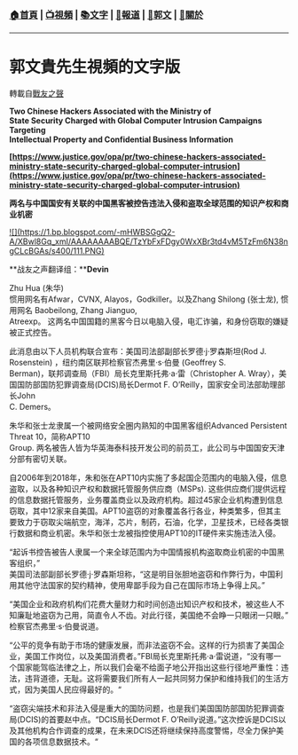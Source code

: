 ###  [:house:首頁](https://github.com/ourhimalayas/home) | [:tv:視頻](https://github.com/ourhimalayas/videos) | [:books:文字](https://github.com/ourhimalayas/txt) | [:newspaper:報道](https://github.com/ourhimalayas/news) | [:eagle:郭文](https://github.com/ourhimalayas/guomedia) | [:pray:關於](https://github.com/ourhimalayas/home/tree/master/about)
---
# 郭文貴先生視頻的文字版
轉載自[戰友之聲](http://littleantvoice.blogspot.com)

**Two Chinese Hackers Associated with the Ministry of<br>State Security Charged with Global Computer Intrusion Campaigns Targeting<br>Intellectual Property and Confidential Business Information**


**[https://www.justice.gov/opa/pr/two-chinese-hackers-associated-ministry-state-security-charged-global-computer-intrusion](https://www.justice.gov/opa/pr/two-chinese-hackers-associated-ministry-state-security-charged-global-computer-intrusion)**

**两名与中国国安有关联的中国黑客被控告违法入侵和盗取全球范围的知识产权和商业机密**

[!\[\](https://1.bp.blogspot.com/-mHWBSGgQ2-A/XBwl8Gq_xmI/AAAAAAAABQE/TzYbFxFDgy0WxXBr3td4vM5TzFm6N38ngCLcBGAs/s400/111.PNG)](https://1.bp.blogspot.com/-mHWBSGgQ2-A/XBwl8Gq_xmI/AAAAAAAABQE/TzYbFxFDgy0WxXBr3td4vM5TzFm6N38ngCLcBGAs/s1600/111.PNG)







**战友之声翻译组：****Devin**


Zhu Hua (朱华)<br>惯用网名有Afwar，CVNX, Alayos，Godkiller。以及Zhang Shilong (张士龙), 惯用网名 Baobeilong, Zhang Jianguo,<br>Atreexp。 这两名中国国籍的黑客今日以电脑入侵，电汇诈骗，和身份窃取的嫌疑被正式控告。


此消息由以下人员机构联合宣布：美国司法部副部长罗德·j·罗森斯坦(Rod J. Rosenstein) ，纽约南区联邦检察官杰弗里·s·伯曼 (Geoffrey S.<br>Berman)，联邦调查局（FBI）局长克里斯托弗·a·雷（Christopher A. Wray），美国国防部国防犯罪调查局(DCIS)局长Dermot F. O’Reilly，国家安全司法部助理部长John<br>C. Demers。


朱华和张士龙隶属一个被网络安全圈内熟知的中国黑客组织Advanced Persistent Threat 10，简称APT10<br>Group. 两名被告人皆为华英海泰科技开发公司的前员工，此公司与中国国安天津分部有密切关联。


自2006年到2018年，朱和张在APT10内实施了多起国企范围内的电脑入侵，信息盗取，以及各种知识产权和数据托管服务供应商（MSPs). 这些供应商们提供远程的信息数据托管服务，业务覆盖商业以及政府机构。超过45家企业机构遭到信息窃取，其中12家来自美国。APT10盗窃的对象覆盖各行各业，种类繁多，但其主要致力于窃取尖端航空，海洋，芯片，制药，石油，化学，卫星技术，已经各类银行数据和商业机密。朱华和张士龙被指控使用APT10的IT硬件来实施违法入侵。


“起诉书控告被告人隶属一个来全球范围内为中国情报机构盗取商业机密的中国黑客组织，”<br>美国司法部副部长罗德·j·罗森斯坦称，“这是明目张胆地盗窃和作弊行为，中国利用其他守法国家的契约精神，使用卑鄙手段为自己在国际市场上争得上风。”


“美国企业和政府机构们花费大量财力和时间创造出知识产权和技术，被这些人不知廉耻地盗窃为己用，简直令人不齿。对此行径，美国绝不会睁一只眼闭一只眼。”<br>检察官杰弗里·s·伯曼说道。


“公平的竞争有助于市场的健康发展，而非法盗窃不会。这样的行为损害了美国企业，美国工作岗位，以及美国消费者。”FBI局长克里斯托弗·a·雷说道，“没有哪一个国家能驾临法律之上，所以我们会毫不给面子地公开指出这些行径地严重性：违法，违背道德，无耻。这将需要我们所有人一起共同努力保护和维持我们的生活方式，因为美国人民应得最好的。“


“盗窃尖端技术和非法入侵是重大的国防问题，也是我们美国国防部国防犯罪调查局(DCIS)的首要赵中点。“DCIS局长Dermot F. O’Reilly说道。”这次控诉是DCIS以及其他机构合作调查的成果，在未来DCIS还将继续保持高度警惕，尽全力保护美国的各项信息数据技术。“